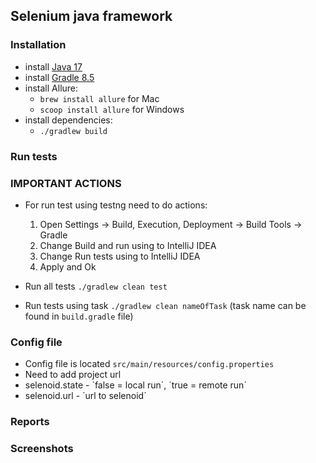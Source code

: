 ## Selenium java framework

### Installation

- install [Java 17](https://www.oracle.com/java/technologies/javase/jdk17-archive-downloads.html)
- install [Gradle 8.5](https://gradle.org/releases/)
- install Allure:
  * `brew install allure` for Mac
  * `scoop install allure` for Windows
- install dependencies:
  * `./gradlew build`

### Run tests

### IMPORTANT ACTIONS
- For run test using testng need to do actions:
  1. Open Settings -> Build, Execution, Deployment -> Build Tools -> Gradle
  2. Change Build and run using to IntelliJ IDEA
  3. Change Run tests using to IntelliJ IDEA
  4. Apply and Ok


- Run all tests `./gradlew clean test`

- Run tests using task `./gradlew clean nameOfTask` (task name can be found in `build.gradle` file)


### Config file
- Config file is located `src/main/resources/config.properties`
- Need to add project url
- selenoid.state - `false = local run´, ´true = remote run´
- selenoid.url - ´url to selenoid´

### Reports

### Screenshots